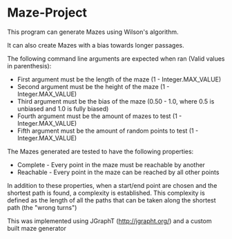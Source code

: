 <h1>Maze-Project</h1>
This program can generate Mazes using Wilson's algorithm.

It can also create Mazes with a bias towards longer passages.

The following command line arguments are expected when ran (Valid values in parenthesis):
* First argument must be the length of the maze (1 - Integer.MAX_VALUE)
* Second argument must be the height of the maze (1 - Integer.MAX_VALUE)
* Third argument must be the bias of the maze (0.50 - 1.0, where 0.5 is unbiased and 1.0 is fully biased)
* Fourth argument must be the amount of mazes to test (1 - Integer.MAX_VALUE)
* Fifth argument must be the amount of random points to test (1 - Integer.MAX_VALUE)

The Mazes generated are tested to have the following properties:
* Complete - Every point in the maze must be reachable by another
* Reachable - Every point in the maze can be reached by all other points

In addition to these properties, when a start/end point are chosen and the shortest path is found, a complexity is established.
This complexity is defined as the length of all the paths that can be taken along the shortest path (the "wrong turns")

This was implemented using JGraphT (http://jgrapht.org/) and a custom built maze generator